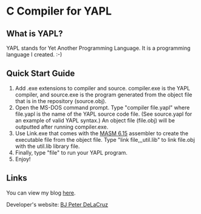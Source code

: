 # C Compiler for YAPL

## What is YAPL?
YAPL stands for Yet Another Programming Language. It is a programming language I created. :-)

## Quick Start Guide
1. Add .exe extensions to compiler and source. compiler.exe is the YAPL compiler, and source.exe is the program generated from the object file that is in the repository (source.obj).
2. Open the MS-DOS command prompt. Type "compiler file.yapl" where file.yapl is the name of the YAPL source code file. (See source.yapl for an example of valid YAPL syntax.) An object file (file.obj) will be outputted after running compiler.exe.
3. Use Link.exe that comes with the [MASM 6.15](http://www2.hawaii.edu/~pager/312/masm%20615.ZIP) assembler to create the executable file from the object file. Type "link file,,,util.lib" to link file.obj with the util.lib library file.
4. Finally, type "file" to run your YAPL program.
5. Enjoy!

## Links
You can view my blog [here](http://thetravelingcs.blogspot.com).

Developer's website: [BJ Peter DeLaCruz](http://www2.hawaii.edu/~bjpeter)
